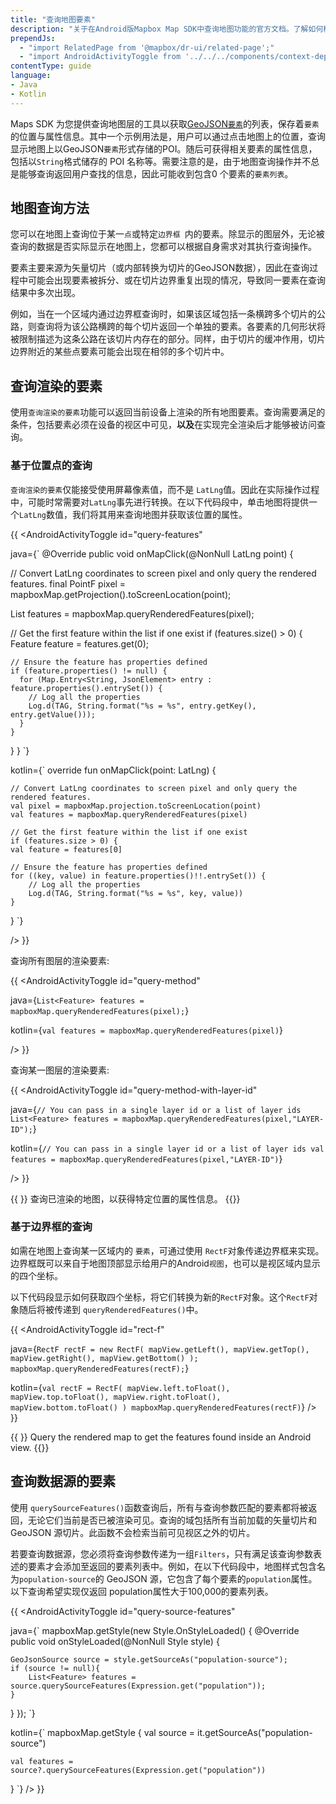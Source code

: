 ```yaml
---
title: "查询地图要素"
description: "关于在Android版Mapbox Map SDK中查询地图功能的官方文档。了解如何检索所选感兴趣地点的信息。"
prependJs:
  - "import RelatedPage from '@mapbox/dr-ui/related-page';"
  - "import AndroidActivityToggle from '../../../components/context-dependent/android-activity-toggle';"
contentType: guide
language:
- Java
- Kotlin
---
```


Maps SDK 为您提供查询地图层的工具以获取[GeoJSON`要素`](/android/java/overview/geojson/#feature-and-featurecollection)的列表，保存着`要素`的位置与属性信息。其中一个示例用法是，用户可以通过点击地图上的位置，查询显示地图上以GeoJSON`要素`形式存储的POI。随后可获得相关要素的属性信息，包括以`String`格式储存的 POI 名称等。需要注意的是，由于地图查询操作并不总是能够查询返回用户查找的信息，因此可能收到包含0 个要素的`要素列表`。

## 地图查询方法

您可以在地图上查询位于某一`点`或特定`边界框 `内的要素。除显示的图层外，无论被查询的数据是否实际显示在地图上，您都可以根据自身需求对其执行查询操作。

要素主要来源为矢量切片（或内部转换为切片的GeoJSON数据），因此在查询过程中可能会出现要素被拆分、或在切片边界重复出现的情况，导致同一要素在查询结果中多次出现。

例如，当在一个区域内通过边界框查询时，如果该区域包括一条横跨多个切片的公路，则查询将为该公路横跨的每个切片返回一个单独的要素。各要素的几何形状将被限制描述为这条公路在该切片内存在的部分。同样，由于切片的缓冲作用，切片边界附近的某些点要素可能会出现在相邻的多个切片中。

## 查询渲染的要素

使用`查询渲染的要素`功能可以返回当前设备上渲染的所有地图要素。查询需要满足的条件，包括要素必须在设备的视区中可见，**以及**在实现完全渲染后才能够被访问查询。


### 基于位置点的查询

`查询渲染的要素`仅能接受使用屏幕像素值，而不是 `LatLng`值。因此在实际操作过程中，可能时常需要对`LatLng`事先进行转换。在以下代码段中，单击地图将提供一个`LatLng`数值，我们将其用来查询地图并获取该位置的属性。

{{
<AndroidActivityToggle
  id="query-features"

java={`
@Override
public void onMapClick(@NonNull LatLng point) {

  // Convert LatLng coordinates to screen pixel and only query the rendered features.
  final PointF pixel = mapboxMap.getProjection().toScreenLocation(point);

  List<Feature> features = mapboxMap.queryRenderedFeatures(pixel);

  // Get the first feature within the list if one exist
  if (features.size() > 0) {
    Feature feature = features.get(0);

    // Ensure the feature has properties defined
    if (feature.properties() != null) {
      for (Map.Entry<String, JsonElement> entry : feature.properties().entrySet()) {
        // Log all the properties
        Log.d(TAG, String.format("%s = %s", entry.getKey(), entry.getValue()));
      }
    }
  }
}
`}

kotlin={`
override fun onMapClick(point: LatLng) {

	// Convert LatLng coordinates to screen pixel and only query the rendered features.
	val pixel = mapboxMap.projection.toScreenLocation(point)
	val features = mapboxMap.queryRenderedFeatures(pixel)
	
	// Get the first feature within the list if one exist
	if (features.size > 0) {
	val feature = features[0]
	
	// Ensure the feature has properties defined
	for ((key, value) in feature.properties()!!.entrySet()) {
	    // Log all the properties
	    Log.d(TAG, String.format("%s = %s", key, value))
	}
}
`}

/>
}}


查询所有图层的渲染要素:

{{
<AndroidActivityToggle
  id="query-method"

java={`
List<Feature> features = mapboxMap.queryRenderedFeatures(pixel);
`}

kotlin={`
val features = mapboxMap.queryRenderedFeatures(pixel)
`}

/>
}}

查询某一图层的渲染要素:

{{
<AndroidActivityToggle
  id="query-method-with-layer-id"

java={`
// You can pass in a single layer id or a list of layer ids
List<Feature> features = mapboxMap.queryRenderedFeatures(pixel,"LAYER-ID");
`}

kotlin={`
// You can pass in a single layer id or a list of layer ids
val features = mapboxMap.queryRenderedFeatures(pixel,"LAYER-ID")
`}

/>
}}

{{
  <RelatedPage
    url="/android/maps/examples/query-a-map-feature/"
    title="Query at point"
    contentType="example">
}}
查询已渲染的地图，以获得特定位置的属性信息。
{{</RelatedPage>}}

### 基于边界框的查询

如需在地图上查询某一区域内的 `要素`，可通过使用 `RectF`对象传递边界框来实现。边界框既可以来自于地图顶部显示给用户的Android`视图`，也可以是视区域内显示的四个坐标。

以下代码段显示如何获取四个坐标，将它们转换为新的`RectF`对象。这个`RectF`对象随后将被传递到 `queryRenderedFeatures()`中。

{{
<AndroidActivityToggle
  id="rect-f"

java={`
RectF rectF = new RectF(
	mapView.getLeft(),
	mapView.getTop(),
	mapView.getRight(),
	mapView.getBottom()
);
mapboxMap.queryRenderedFeatures(rectF);
`}

kotlin={`
val rectF = RectF(
	mapView.left.toFloat(),
	mapView.top.toFloat(),
	mapView.right.toFloat(),
	mapView.bottom.toFloat()
)
mapboxMap.queryRenderedFeatures(rectF)
`}
/>
}}

{{
  <RelatedPage
    url="https://docs.mapbox.com/android/maps/examples/count-features-in-a-selected-area/"
    title="Query region"
    contentType="example">
}}
Query the rendered map to get the features found inside an Android view.
{{</RelatedPage>}}

## 查询数据源的要素

使用 `querySourceFeatures()`函数查询后，所有与查询参数匹配的要素都将被返回，无论它们当前是否已被渲染可见。查询的域包括所有当前加载的矢量切片和 GeoJSON 源切片。此函数不会检索当前可见视区之外的切片。

若要查询数据源，您必须将查询参数传递为一组`Filters`，只有满足该查询参数表述的要素才会添加至返回的要素列表中。例如，在以下代码段中，地图样式包含名为`population-source`的 GeoJSON 源，它包含了每个要素的`population`属性。以下查询希望实现仅返回 population属性大于100,000的要素列表。

{{
<AndroidActivityToggle
  id="query-source-features"

java={`
mapboxMap.getStyle(new Style.OnStyleLoaded() {
  @Override
  public void onStyleLoaded(@NonNull Style style) {

	GeoJsonSource source = style.getSourceAs("population-source");
	if (source != null){
		List<Feature> features = source.querySourceFeatures(Expression.get("population"));
	}    
  }
});
`}

kotlin={`
mapboxMap.getStyle {
    val source = it.getSourceAs<GeoJsonSource>("population-source")

    val features = source?.querySourceFeatures(Expression.get("population"))
}
`}
/>
}}
